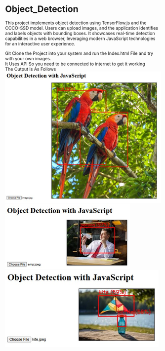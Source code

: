 # Object_Detection
This project implements object detection using TensorFlow.js and the COCO-SSD model. Users can upload images, and the application identifies and labels objects with bounding boxes. It showcases real-time detection capabilities in a web browser, leveraging modern JavaScript technologies for an interactive user experience.

Git Clone the Project into your system and run the Index.html File and try with your own images.
<br>
It Uses API So you need to be connected to internet to get it working 
<br>
The Output Is As Follows
<img src="bird.jpg">
<br>
<img src="employee.jpg">
<br>
<img src="ktebtl.jpg">
<br>
